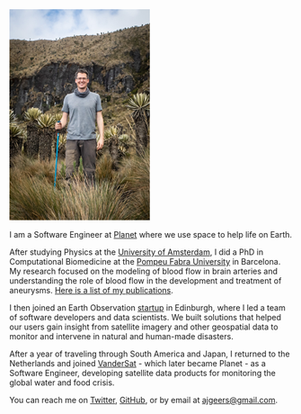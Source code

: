 <img class="profile-photo" src="/images/arjan.jpg" height="375" width="250" alt="Arjan among frailejones in the Los Nevados National Natural Park in Colombia" title="Arjan Geers">

I am a Software Engineer at [Planet](https://www.planet.com) where we use space to help life on Earth.

After studying Physics at the [University of Amsterdam](https://www.uva.nl), I did a PhD in Computational Biomedicine at the [Pompeu Fabra University](https://www.upf.edu/en/) in Barcelona. My research focused on the modeling of blood flow in brain arteries and understanding the role of blood flow in the development and treatment of aneurysms. [Here is a list of my publications](publications.md).

I then joined an Earth Observation [startup](https://astrosat.net) in Edinburgh, where I led a team of software developers and data scientists. We built solutions that helped our users gain insight from satellite imagery and other geospatial data to monitor and intervene in natural and human-made disasters.

After a year of traveling through South America and Japan, I returned to the Netherlands and joined [VanderSat](https://vandersat.com) - which later became Planet - as a Software Engineer, developing satellite data products for monitoring the global water and food crisis.

You can reach me on [Twitter](https://twitter.com/ajgeers), [GitHub](https://github.com/ajgeers), or by email at <ajgeers@gmail.com>.
